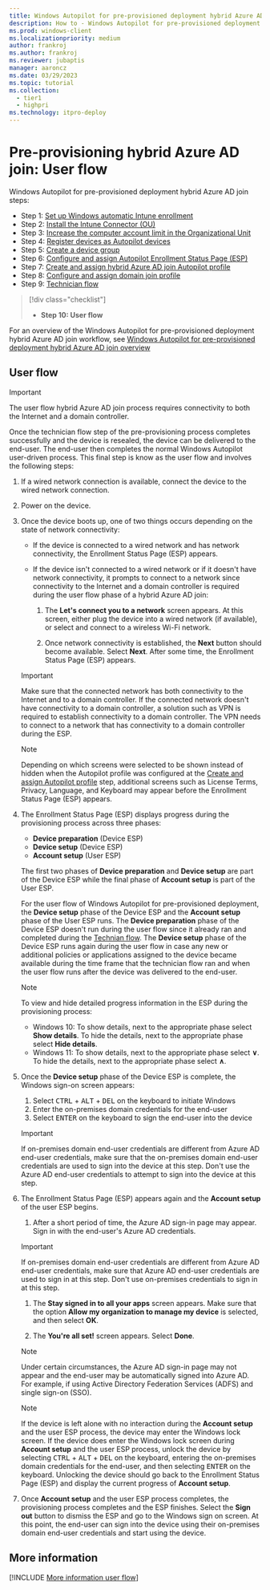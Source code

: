 ```yaml
---
title: Windows Autopilot for pre-provisioned deployment hybrid Azure AD join - Step 10 of 10 - User flow
description: How to - Windows Autopilot for pre-provisioned deployment hybrid Azure AD join - Step 10 of 10 - User flow.
ms.prod: windows-client
ms.localizationpriority: medium
author: frankroj
ms.author: frankroj
ms.reviewer: jubaptis
manager: aaroncz
ms.date: 03/29/2023
ms.topic: tutorial
ms.collection: 
  - tier1
  - highpri
ms.technology: itpro-deploy
---
```


# Pre-provisioning hybrid Azure AD join: User flow

Windows Autopilot for pre-provisioned deployment hybrid Azure AD join steps:
- Step 1: [Set up Windows automatic Intune enrollment](hybrid-azure-ad-join-automatic-enrollment.md)
- Step 2: [Install the Intune Connector (OU)](hybrid-azure-ad-join-intune-connector.md)
- Step 3: [Increase the computer account limit in the Organizational Unit](hybrid-azure-ad-join-computer-account-limit.md)
- Step 4: [Register devices as Autopilot devices](hybrid-azure-ad-join-register-device.md)
- Step 5: [Create a device group](hybrid-azure-ad-join-device-group.md)
- Step 6: [Configure and assign Autopilot Enrollment Status Page (ESP)](hybrid-azure-ad-join-esp.md)
- Step 7: [Create and assign hybrid Azure AD join Autopilot profile](hybrid-azure-ad-join-autopilot-profile.md)
- Step 8: [Configure and assign domain join profile](hybrid-azure-ad-join-domain-join-profile.md)
- Step 9: [Technician flow](hybrid-azure-ad-join-technician-flow.md)
> [!div class="checklist"]
> - **Step 10: User flow**

For an overview of the Windows Autopilot for pre-provisioned deployment hybrid Azure AD join workflow, see [Windows Autopilot for pre-provisioned deployment hybrid Azure AD join overview](hybrid-azure-ad-join-workflow.md)

## User flow

> [!IMPORTANT]
>
> The user flow hybrid Azure AD join process requires connectivity to both the Internet and a domain controller.

Once the technician flow step of the pre-provisioning process completes successfully and the device is resealed, the device can be delivered to the end-user. The end-user then completes the normal Windows Autopilot user-driven process. This final step is know as the user flow and involves the following steps:

1. If a wired network connection is available, connect the device to the wired network connection.

1. Power on the device.

1. Once the device boots up, one of two things occurs depending on the state of network connectivity:

   - If the device is connected to a wired network and has network connectivity, the Enrollment Status Page (ESP) appears.

   - If the device isn't connected to a wired network or if it doesn't have network connectivity, it prompts to connect to a network since connectivity to the Internet and a domain controller is required during the user flow phase of a hybrid Azure AD join:

     1. The **Let's connect you to a network** screen appears. At this screen, either plug the device into a wired network (if available), or select and connect to a wireless Wi-Fi network.

     1. Once network connectivity is established, the **Next** button should become available. Select **Next**. After some time, the Enrollment Status Page (ESP) appears.

    > [!IMPORTANT]
    >
    > Make sure that the connected network has both connectivity to the Internet and to a domain controller. If the connected network doesn't have connectivity to a domain controller, a solution such as VPN is required to establish connectivity to a domain controller. The VPN needs to connect to a network that has connectivity to a domain controller during the ESP.

    > [!NOTE]
    >
    > Depending on which screens were selected to be shown instead of hidden when the Autopilot profile was configured at the [Create and assign Autopilot profile](azure-ad-join-autopilot-profile.md) step, additional screens such as License Terms, Privacy, Language, and Keyboard may appear before the Enrollment Status Page (ESP) appears.

1. The Enrollment Status Page (ESP) displays progress during the provisioning process across three phases:

   - **Device preparation** (Device ESP)
   - **Device setup** (Device ESP)
   - **Account setup** (User ESP)

    The first two phases of **Device preparation** and **Device setup** are part of the Device ESP while the final phase of **Account setup** is part of the User ESP.

    For the user flow of Windows Autopilot for pre-provisioned deployment, the **Device setup** phase of the Device ESP and the **Account setup** phase of the User ESP runs. The **Device preparation** phase of the Device ESP doesn't run during the user flow since it already ran and completed during the [Technian flow](azure-ad-join-technician-flow.md). The **Device setup** phase of the Device ESP runs again during the user flow in case any new or additional policies or applications assigned to the device became available during the time frame that the technician flow ran and when the user flow runs after the device was delivered to the end-user.

    > [!NOTE]
    >
    > To view and hide detailed progress information in the ESP during the provisioning process:
    >
    > - Windows 10: To show details, next to the appropriate phase select **Show details**. To hide the details, next to the appropriate phase select **Hide details**.
    > - Windows 11: To show details, next to the appropriate phase select **∨**. To hide the details, next to the appropriate phase select **∧**.

1. Once the **Device setup** phase of the Device ESP is complete, the Windows sign-on screen appears:

   1. Select <kbd>CTRL</kbd> + <kbd>ALT</kbd> + <kbd>DEL</kbd> on the keyboard to initiate Windows
   2. Enter the on-premises domain credentials for the end-user
   3. Select <kbd>ENTER</kbd> on the keyboard to sign the end-user into the device

    > [!IMPORTANT]
    >
    > If on-premises domain end-user credentials are different from Azure AD end-user credentials, make sure that the on-premises domain end-user credentials are used to sign into the device at this step. Don't use the Azure AD end-user credentials to attempt to sign into the device at this step.

1. The Enrollment Status Page (ESP) appears again and the **Account setup** of the user ESP begins.

   1. After a short period of time, the Azure AD sign-in page may appear. Sign in with the end-user's Azure AD credentials.

    > [!IMPORTANT]
    >
    > If on-premises domain end-user credentials are different from Azure AD end-user credentials, make sure that Azure AD end-user credentials are used to sign in at this step. Don't use on-premises credentials to sign in at this step.

   1. The **Stay signed in to all your apps** screen appears. Make sure that the option **Allow my organization to manage my device** is selected, and then select **OK**.

   1. The **You're all set!** screen appears. Select **Done**.

    > [!NOTE]
    >
    > Under certain circumstances, the Azure AD sign-in page may not appear and the end-user may be automatically signed into Azure AD. For example, if using Active Directory Federation Services (ADFS) and single sign-on (SSO).

    > [!NOTE]
    >
    > If the device is left alone with no interaction during the **Account setup** and the user ESP process, the device may enter the Windows lock screen. If the device does enter the Windows lock screen during **Account setup** and the user ESP process, unlock the device by selecting <kbd>CTRL</kbd> + <kbd>ALT</kbd> + <kbd>DEL</kbd> on the keyboard, entering the on-premises domain credentials for the end-user, and then selecting <kbd>ENTER</kbd> on the keyboard. Unlocking the device should go back to the Enrollment Status Page (ESP) and display the current progress of **Account setup**.

1. Once **Account setup** and the user ESP process completes, the provisioning process completes and the ESP finishes. Select the **Sign out** button to dismiss the ESP and go to the Windows sign on screen. At this point, the end-user can sign into the device using their on-premises domain end-user credentials and start using the device.

## More information

[!INCLUDE [More information user flow](../includes/more-info-user-flow.md)]
